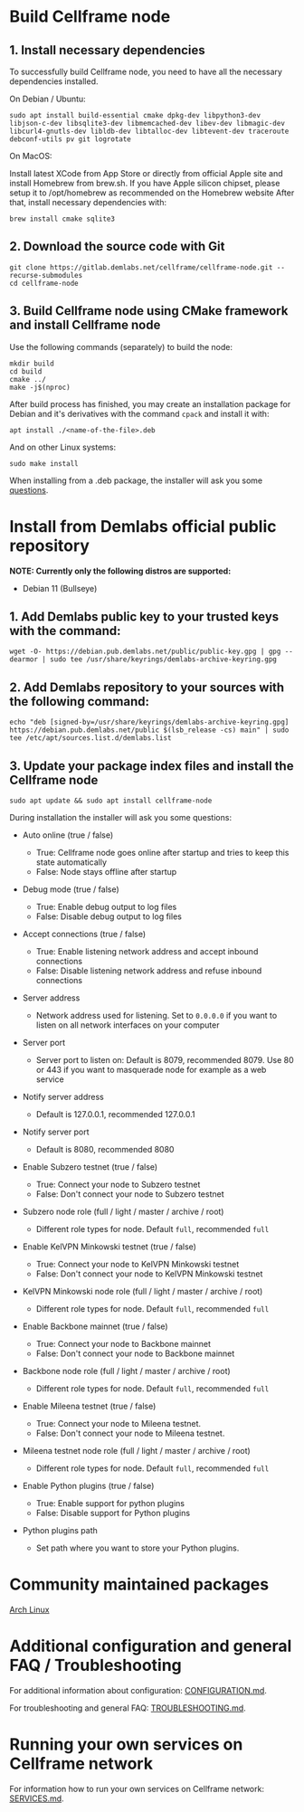 # Build Cellframe node

## 1. Install necessary dependencies

To successfully build Cellframe node, you need to have all the necessary dependencies installed.

On Debian / Ubuntu:
```
sudo apt install build-essential cmake dpkg-dev libpython3-dev libjson-c-dev libsqlite3-dev libmemcached-dev libev-dev libmagic-dev libcurl4-gnutls-dev libldb-dev libtalloc-dev libtevent-dev traceroute debconf-utils pv git logrotate
```

On MacOS:

Install latest XCode from App Store or directly from official Apple site and install Homebrew from brew.sh. If you have Apple silicon chipset, please setup it to /opt/homebrew as recommended on the Homebrew website
After that, install necessary dependencies with:
```
brew install cmake sqlite3
```

## 2. Download the source code with Git
```
git clone https://gitlab.demlabs.net/cellframe/cellframe-node.git --recurse-submodules
cd cellframe-node
```

## 3. Build Cellframe node using CMake framework and install Cellframe node
Use the following commands (separately) to build the node:
```
mkdir build
cd build
cmake ../
make -j$(nproc)
```
After build process has finished, you may create an installation package for Debian and it's derivatives with the command `cpack` and install it with:
```
apt install ./<name-of-the-file>.deb
```
And on other Linux systems:
```
sudo make install
```
When installing from a .deb package, the installer will ask you some [questions](#questions).

# Install from Demlabs official public repository

**NOTE: Currently only the following distros are supported:**
- Debian 11 (Bullseye)

## 1. Add Demlabs public key to your trusted keys with the command:
  ```
  wget -O- https://debian.pub.demlabs.net/public/public-key.gpg | gpg --dearmor | sudo tee /usr/share/keyrings/demlabs-archive-keyring.gpg
  ```

## 2. Add Demlabs repository to your sources with the following command:
  ```
  echo "deb [signed-by=/usr/share/keyrings/demlabs-archive-keyring.gpg] https://debian.pub.demlabs.net/public $(lsb_release -cs) main" | sudo tee /etc/apt/sources.list.d/demlabs.list
  ```
## 3. Update your package index files and install the Cellframe node
  ```
  sudo apt update && sudo apt install cellframe-node
  ```
<a name="questions"></a>During installation the installer will ask you some questions:

* Auto online (true / false)
  * True: Cellframe node goes online after startup and tries to keep this state automatically
  * False: Node stays offline after startup

* Debug mode (true / false)
  * True: Enable debug output to log files
  * False: Disable debug output to log files

* Accept connections (true / false)
  * True: Enable listening network address and accept inbound connections
  * False: Disable listening network address and refuse inbound connections

* Server address
  * Network address used for listening. Set to `0.0.0.0` if you want to listen on all network interfaces on your computer

* Server port
  * Server port to listen on: Default is 8079, recommended 8079. Use 80 or 443 if you want to masquerade node for example as a web service

* Notify server address
  * Default is 127.0.0.1, recommended 127.0.0.1

* Notify server port
  * Default is 8080, recommended 8080

* Enable Subzero testnet (true / false)
  * True: Connect your node to Subzero testnet
  * False: Don't connect your node to Subzero testnet

* Subzero node role (full / light / master / archive / root)
  * Different role types for node. Default `full`, recommended `full`

* Enable KelVPN Minkowski testnet (true / false)
  * True: Connect your node to KelVPN Minkowski testnet
  * False: Don't connect your node to KelVPN Minkowski testnet

* KelVPN Minkowski node role (full / light / master / archive / root)
  * Different role types for node. Default `full`, recommended `full`

* Enable Backbone mainnet (true / false)
  * True: Connect your node to Backbone mainnet
  * False: Don't connect your node to Backbone mainnet

* Backbone node role (full / light / master / archive / root)
  * Different role types for node. Default `full`, recommended `full`

* Enable Mileena testnet (true / false)
  * True: Connect your node to Mileena testnet.
  * False: Don't connect your node to Mileena testnet.

* Mileena testnet node role (full / light / master / archive / root)
  * Different role types for node. Default `full`, recommended `full`

* Enable Python plugins (true / false)
  * True: Enable support for python plugins
  * False: Disable support for Python plugins

* Python plugins path
  * Set path where you want to store your Python plugins.

# Community maintained packages

[Arch Linux](https://aur.archlinux.org/packages/cellframe-node)

# Additional configuration and general FAQ / Troubleshooting
For additional information about configuration: [CONFIGURATION.md](CONFIGURATION.md).

For troubleshooting and general FAQ: [TROUBLESHOOTING.md](TROUBLESHOOTING.md).

# Running your own services on Cellframe network

For information how to run your own services on Cellframe network: [SERVICES.md](SERVICES.md).